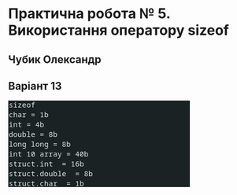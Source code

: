 # Практична робота № 5. Використання оператору sizeof


## Чубик Олександр


## Варіант 13


![](final.png)
